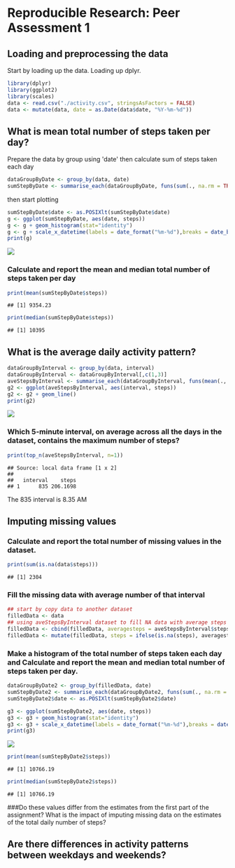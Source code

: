 # Reproducible Research: Peer Assessment 1


## Loading and preprocessing the data
Start by loading up the data.
Loading up dplyr.

```r
library(dplyr)
library(ggplot2)
library(scales)
data <- read.csv("./activity.csv", stringsAsFactors = FALSE)
data <- mutate(data, date = as.Date(data$date, "%Y-%m-%d"))
```

## What is mean total number of steps taken per day?
Prepare the data by group using 'date'
then calculate sum of steps taken each day

```r
dataGroupByDate <- group_by(data, date)
sumStepByDate <- summarise_each(dataGroupByDate, funs(sum(., na.rm = TRUE)))
```
then start plotting 

```r
sumStepByDate$date <- as.POSIXlt(sumStepByDate$date)
g <- ggplot(sumStepByDate, aes(date, steps))
g <- g + geom_histogram(stat="identity")
g <- g + scale_x_datetime(labels = date_format("%m-%d"),breaks = date_breaks(width="1 week"),minor_breaks = date_breaks(width = "1 day"))
print(g)
```

![](./PA1_template_files/figure-html/unnamed-chunk-2-1.png) 

### Calculate and report the mean and median total number of steps taken per day 

```r
print(mean(sumStepByDate$steps))
```

```
## [1] 9354.23
```

```r
print(median(sumStepByDate$steps))
```

```
## [1] 10395
```
## What is the average daily activity pattern?

```r
dataGroupByInterval <- group_by(data, interval)
dataGroupByInterval <- dataGroupByInterval[,c(1,3)]
aveStepsByInterval <- summarise_each(dataGroupByInterval, funs(mean(., na.rm=TRUE)))
g2 <- ggplot(aveStepsByInterval, aes(interval, steps))
g2 <- g2 + geom_line()
print(g2)
```

![](./PA1_template_files/figure-html/unnamed-chunk-4-1.png) 

### Which 5-minute interval, on average across all the days in the dataset, contains the maximum number of steps?


```r
print(top_n(aveStepsByInterval, n=1))
```

```
## Source: local data frame [1 x 2]
## 
##   interval    steps
## 1      835 206.1698
```
The 835 interval is 8.35 AM 

## Imputing missing values

### Calculate and report the total number of missing values in the dataset.


```r
print(sum(is.na(data$steps)))
```

```
## [1] 2304
```

### Fill the missing data with average number of that interval

```r
## start by copy data to another dataset
filledData <- data
## using aveStepsByInterval dataset to fill NA data with average steps of that time interval
filledData <- cbind(filledData, averagesteps = aveStepsByInterval$steps)
filledData <- mutate(filledData, steps = ifelse(is.na(steps), averagesteps, steps))
```

### Make a histogram of the total number of steps taken each day and Calculate and report the mean and median total number of steps taken per day. 

```r
dataGroupByDate2 <- group_by(filledData, date)
sumStepByDate2 <- summarise_each(dataGroupByDate2, funs(sum(., na.rm = TRUE)))
sumStepByDate2$date <- as.POSIXlt(sumStepByDate2$date)

g3 <- ggplot(sumStepByDate2, aes(date, steps))
g3 <- g3 + geom_histogram(stat="identity")
g3 <- g3 + scale_x_datetime(labels = date_format("%m-%d"),breaks = date_breaks(width="1 week"),minor_breaks = date_breaks(width = "1 day"))
print(g3)
```

![](./PA1_template_files/figure-html/unnamed-chunk-8-1.png) 

```r
print(mean(sumStepByDate2$steps))
```

```
## [1] 10766.19
```

```r
print(median(sumStepByDate2$steps))
```

```
## [1] 10766.19
```

###Do these values differ from the estimates from the first part of the assignment? What is the impact of imputing missing data on the estimates of the total daily number of steps?




## Are there differences in activity patterns between weekdays and weekends?
